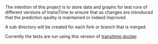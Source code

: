 The intention of this project is to store data and graphs for test runs of different versions of transiTime to ensure that as changes are introduced that the prediction qaulity is maintained or indeed improved.

A sub directory will be created for each fork or branch that is merged.

Currently the tests are run using this version of [transitime docker](https://github.com/scrudden/transitime-docker/tree/prediction_comparison_hart).
